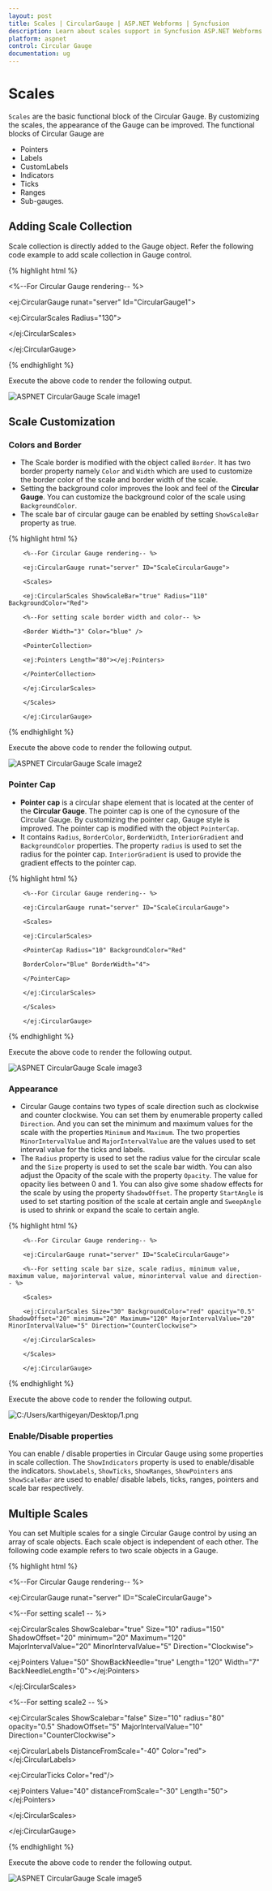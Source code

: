 ```yaml
---
layout: post
title: Scales | CircularGauge | ASP.NET Webforms | Syncfusion
description: Learn about scales support in Syncfusion ASP.NET Webforms Circular Gauge control and more details.
platform: aspnet
control: Circular Gauge
documentation: ug
---
```


# Scales

`Scales` are the basic functional block of the Circular Gauge. By customizing the scales, the appearance of the Gauge can be improved. The functional blocks of Circular Gauge are 

* Pointers
* Labels
* CustomLabels
* Indicators
* Ticks
* Ranges
* Sub-gauges.



## Adding Scale Collection

Scale collection is directly added to the Gauge object. Refer the following code example to add scale collection in Gauge control.


{% highlight html %}

<%--For Circular Gauge rendering-- %>

<ej:CircularGauge runat="server" Id="CircularGauge1">

<Scales>

<ej:CircularScales  Radius="130">

</ej:CircularScales>

</Scales>

</ej:CircularGauge>

{% endhighlight %}

Execute the above code to render the following output.

 ![ASPNET CircularGauge Scale image1](Scales_images/Scales_img1.png)

## Scale Customization

### Colors and Border

* The Scale border is modified with the object called `Border`. It has two border property namely `Color` and `Width` which are used to customize the border color of the scale and border width of the scale. 
* Setting the background color improves the look and feel of the **Circular Gauge**. You can customize the background color of the scale using `BackgroundColor`. 
* The scale bar of circular gauge can be enabled by setting `ShowScaleBar` property as true.

{% highlight html %}

        <%--For Circular Gauge rendering-- %>

        <ej:CircularGauge runat="server" ID="ScaleCircularGauge">

        <Scales>

        <ej:CircularScales ShowScaleBar="true" Radius="110" BackgroundColor="Red">

        <%--For setting scale border width and color-- %>

        <Border Width="3" Color="blue" />

        <PointerCollection>

        <ej:Pointers Length="80"></ej:Pointers>

        </PointerCollection>

        </ej:CircularScales>

        </Scales>

        </ej:CircularGauge>

{% endhighlight %}

Execute the above code to render the following output.



 ![ASPNET CircularGauge Scale image2](Scales_images/Scales_img2.png)


### Pointer Cap

* **Pointer cap** is a circular shape element that is located at the center of the **Circular Gauge**. The pointer cap is one of the cynosure of the Circular Gauge. By customizing the pointer cap, Gauge style is improved. The pointer cap is modified with the object `PointerCap`. 
* It contains `Radius`, `BorderColor`, `BorderWidth`, `InteriorGradient` and `BackgroundColor` properties. The property `radius` is used to set the radius for the pointer cap. `InteriorGradient` is used to provide the gradient effects to the pointer cap.

{% highlight html %}

        <%--For Circular Gauge rendering-- %>

        <ej:CircularGauge runat="server" ID="ScaleCircularGauge">

        <Scales>

        <ej:CircularScales>

        <PointerCap Radius="10" BackgroundColor="Red"

        BorderColor="Blue" BorderWidth="4">

        </PointerCap>

        </ej:CircularScales>

        </Scales>

        </ej:CircularGauge>

{% endhighlight %}

Execute the above code to render the following output.

 ![ASPNET CircularGauge Scale image3](Scales_images/Scales_img3.png) 



### Appearance

* Circular Gauge contains two types of scale direction such as clockwise and counter clockwise. You can set them by enumerable property called `Direction`. And you can set the minimum and maximum values for the scale with the properties `Minimum` and `Maximum`. The two properties `MinorIntervalValue` and `MajorIntervalValue` are the values used to set interval value for the ticks and labels. 
* The `Radius` property is used to set the radius value for the circular scale and the `Size` property is used to set the scale bar width. You can also adjust the Opacity of the scale with the property `Opacity`. The value for opacity lies between 0 and 1. You can also give some shadow effects for the scale by using the property `ShadowOffset`. The property `StartAngle` is used to set starting position of the scale at certain angle and `SweepAngle` is used to shrink or expand the scale to certain angle. 


{% highlight html %}




        <%--For Circular Gauge rendering-- %>

        <ej:CircularGauge runat="server" ID="ScaleCircularGauge">

        <%--For setting scale bar size, scale radius, minimum value, maximum value, majorinterval value, minorinterval value and direction-- %>

        <Scales>

        <ej:CircularScales Size="30" BackgroundColor="red" opacity="0.5" ShadowOffset="20" minimum="20" Maximum="120" MajorIntervalValue="20" MinorIntervalValue="5" Direction="CounterClockwise">

        </ej:CircularScales>

        </Scales>

        </ej:CircularGauge>

{% endhighlight %}

Execute the above code to render the following output.

 ![C:/Users/karthigeyan/Desktop/1.png](Scales_images/Scales_img4.png)





### Enable/Disable properties

You can enable / disable properties in Circular Gauge using some properties in scale collection. The `ShowIndicators` property is used to enable/disable the indicators. `ShowLabels`, `ShowTicks`, `ShowRanges`, `ShowPointers` ans `ShowScaleBar` are used to enable/ disable labels, ticks, ranges, pointers and scale bar respectively. 



## Multiple Scales

You can set Multiple scales for a single Circular Gauge control by using an array of scale objects. Each scale object is independent of each other. The following code example refers to two scale objects in a Gauge.


{% highlight html %}




<%--For Circular Gauge rendering-- %>

<ej:CircularGauge runat="server" ID="ScaleCircularGauge">

<Scales>

<%--For setting scale1 -- %>

<ej:CircularScales ShowScalebar="true" Size="10" radius="150" ShadowOffset="20" minimum="20" Maximum="120" MajorIntervalValue="20" MinorIntervalValue="5" Direction="Clockwise">

<PointerCollection>

<ej:Pointers Value="50" ShowBackNeedle="true" Length="120" Width="7" BackNeedleLength="0"></ej:Pointers>

</PointerCollection>

</ej:CircularScales>

<%--For setting scale2 -- %>



<ej:CircularScales ShowScalebar="false" Size="10" radius="80" opacity="0.5" ShadowOffset="5" MajorIntervalValue="10"  Direction="CounterClockwise">

<labelCollection>

<ej:CircularLabels DistanceFromScale="-40" Color="red"></ej:CircularLabels>

</labelCollection>

<TickCollection>

<ej:CircularTicks Color="red"/>

</TickCollection>

<PointerCollection>

<ej:Pointers Value="40" distanceFromScale="-30" Length="50"></ej:Pointers>

</PointerCollection>

</ej:CircularScales>

</Scales>

</ej:CircularGauge>


{% endhighlight %}




Execute the above code to render the following output.

 ![ASPNET CircularGauge Scale image5](Scales_images/Scales_img5.png)





